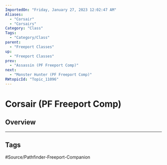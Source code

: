 ```yaml
---
ImportedOn: "Friday, January 27, 2023 12:02:47 AM"
Aliases:
  - "Corsair"
  - "Corsairs"
Category: "Class"
Tags:
  - "Category/Class"
parent:
  - "Freeport Classes"
up:
  - "Freeport Classes"
prev:
  - "Assassin (PF Freeport Comp)"
next:
  - "Monster Hunter (PF Freeport Comp)"
RWtopicId: "Topic_11096"
---
```

# Corsair (PF Freeport Comp)
## Overview

---
## Tags
#Source/Pathfinder-Freeport-Companion

